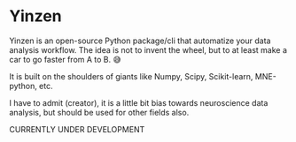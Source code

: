 # Yinzen

Yinzen is an open-source Python package/cli that automatize your data analysis workflow. The idea is not to invent the wheel, but to at least make a car to go faster from A to B. :sweat_smile:

It is built on the shoulders of giants like Numpy, Scipy, Scikit-learn, MNE-python, etc.

I have to admit (creator), it is a little bit bias towards neuroscience data analysis, but should be used for other fields also. 

CURRENTLY UNDER DEVELOPMENT


